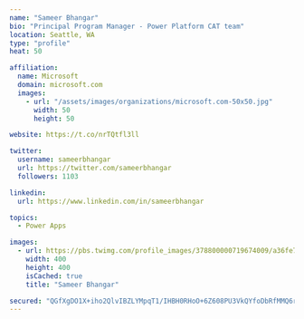 ```yaml
---
name: "Sameer Bhangar"
bio: "Principal Program Manager - Power Platform CAT team"
location: Seattle, WA
type: "profile"
heat: 50

affiliation:
  name: Microsoft
  domain: microsoft.com
  images:
    - url: "/assets/images/organizations/microsoft.com-50x50.jpg"
      width: 50
      height: 50

website: https://t.co/nrTQtfl3ll

twitter:
  username: sameerbhangar
  url: https://twitter.com/sameerbhangar
  followers: 1103

linkedin:
  url: https://www.linkedin.com/in/sameerbhangar

topics:
  - Power Apps

images:
  - url: https://pbs.twimg.com/profile_images/378800000719674009/a36fe7ddfab1778b76e5793772e43798_400x400.jpeg
    width: 400
    height: 400
    isCached: true
    title: "Sameer Bhangar"

secured: "QGfXgDO1X+iho2QlvIBZLYMpqT1/IHBH0RHoO+6Z608PU3VkQYfoDbRfMMQ6rp6u4g1ZHZ7G0R1xYmdU88ZiKuTWUE2et4X60H0P2qW8YTe366Hl0V+m6kX58gP+9xZ1nMVv6wcUSqwsiy8aWgThEyv0ZRd8J/DKWOh+LF1HQEdKbL4zyxZSphMUmwQJyGCnOUy6dz5u/xw2h8AnSRT1vIfwSoTHg6v0qswL2Ept6Qn58k2KR3xG02Yw2WHqmngSZylSfouhVGqxSNsTG2720CGq6nN7GvGvF8QZSBmKfHYNBs/rVg6yPx4DwCpdyGWZa3pSHZIlyWGoTsMz256Kt0XuNqa+mZQInOiugib95AQwFywFU1Yyu+i8iqsns6t+7hFeoWXQ6qqaiJusjdJjJc/zVDnQl2QutlaajDmJoew=;w8IVbrHuDJLcEA0dzOpP2g=="
---
```


